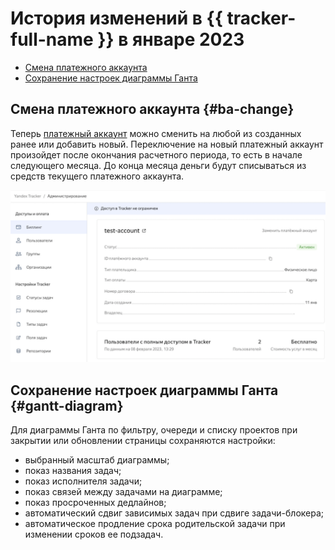 # История изменений в {{ tracker-full-name }} в январе 2023

* [Смена платежного аккаунта](#ba-change)
* [Сохранение настроек диаграммы Ганта](#gantt-diagram)

## Смена платежного аккаунта {#ba-change}

Теперь [платежный аккаунт](../billing-account.md) можно сменить на любой из созданных ранее или добавить новый. Переключение на новый платежный аккаунт произойдет после окончания расчетного периода, то есть в начале следующего месяца. До конца месяца деньги будут списываться из средств текущего платежного аккаунта.

![ba-change](../../_assets/tracker/changelogs/change-ba.png)

## Сохранение настроек диаграммы Ганта {#gantt-diagram}

Для диаграммы Ганта по фильтру, очереди и списку проектов при закрытии или обновлении страницы сохраняются настройки:

* выбранный масштаб диаграммы;
* показ названия задач;
* показ исполнителя задачи;
* показ связей между задачами на диаграмме;
* показ просроченных дедлайнов;
* автоматический сдвиг зависимых задач при сдвиге задачи-блокера;
* автоматическое продление срока родительской задачи при изменении сроков ее подзадач.

